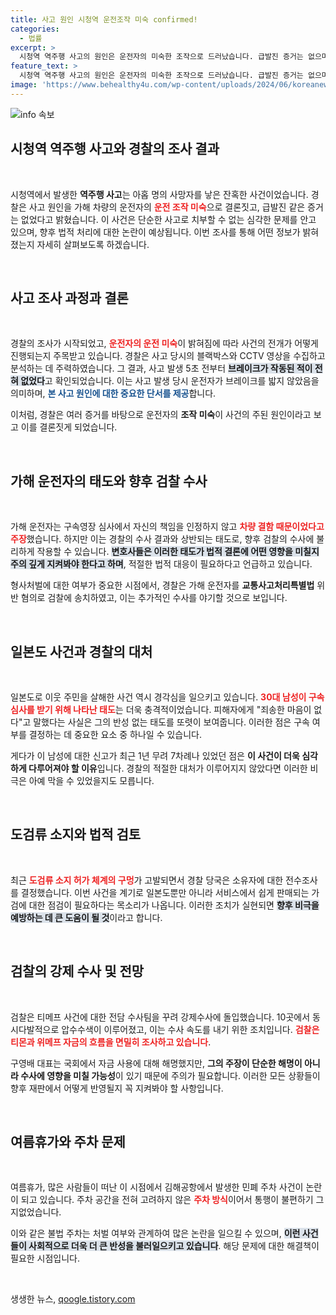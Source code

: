 ```yaml
---
title: 사고 원인 시청역 운전조작 미숙 confirmed!
categories:
  - 법률
excerpt: >
  시청역 역주행 사고의 원인은 운전자의 미숙한 조작으로 드러났습니다. 급발진 증거는 없으며, 30대 남성의 아파트 주민 살해 사건도 충격을 주고 있습니다. 양지민 변호사와 함께 사건을 깊이 탐구합니다!
feature_text: >
  시청역 역주행 사고의 원인은 운전자의 미숙한 조작으로 드러났습니다. 급발진 증거는 없으며, 30대 남성의 아파트 주민 살해 사건도 충격을 주고 있습니다. 양지민 변호사와 함께 사건을 깊이 탐구합니다!
image: 'https://www.behealthy4u.com/wp-content/uploads/2024/06/koreanews.jpg'
---
```


<p><img src="https://www.behealthy4u.com/wp-content/uploads/2024/06/koreanews.jpg" alt="info 속보" /></p>

<h2 data-ke-size="size26">시청역 역주행 사고와 경찰의 조사 결과</h2>

<p data-ke-size="size16">&nbsp;</p>

<p>시청역에서 발생한 <b>역주행 사고</b>는 아홉 명의 사망자를 낳은 잔혹한 사건이었습니다. 경찰은 사고 원인을 가해 차량의 운전자의 <b><span style="color: #ee2323;">운전 조작 미숙</span></b>으로 결론짓고, 급발진 같은 증거는 없었다고 밝혔습니다. 이 사건은 단순한 사고로 치부할 수 없는 심각한 문제를 안고 있으며, 향후 법적 처리에 대한 논란이 예상됩니다. 이번 조사를 통해 어떤 정보가 밝혀졌는지 자세히 살펴보도록 하겠습니다.</p>

<p data-ke-size="size16">&nbsp;</p>

<h2 data-ke-size="size26">사고 조사 과정과 결론</h2>

<p data-ke-size="size16">&nbsp;</p>

<p>경찰의 조사가 시작되었고, <b><span style="color: #ee2323;">운전자의 운전 미숙</span></b>이 밝혀짐에 따라 사건의 전개가 어떻게 진행되는지 주목받고 있습니다. 경찰은 사고 당시의 블랙박스와 CCTV 영상을 수집하고 분석하는 데 주력하였습니다. 그 결과, 사고 발생 5초 전부터 <b><span style="background-color: #21538527;">브레이크가 작동된 적이 전혀 없었다</span></b>고 확인되었습니다. 이는 사고 발생 당시 운전자가 브레이크를 밟지 않았음을 의미하며, <b><span style="color: #1a5490;">본 사고 원인에 대한 중요한 단서를 제공</span></b>합니다.</p>

<p>이처럼, 경찰은 여러 증거를 바탕으로 운전자의 <b>조작 미숙</b>이 사건의 주된 원인이라고 보고 이를 결론짓게 되었습니다.</p>

<p data-ke-size="size16">&nbsp;</p>

<h2 data-ke-size="size26">가해 운전자의 태도와 향후 검찰 수사</h2>

<p data-ke-size="size16">&nbsp;</p>

<p>가해 운전자는 구속영장 심사에서 자신의 책임을 인정하지 않고 <b><span style="color: #ee2323;">차량 결함 때문이었다고 주장</span></b>했습니다. 하지만 이는 경찰의 수사 결과와 상반되는 태도로, 향후 검찰의 수사에 불리하게 작용할 수 있습니다. <b><span style="background-color: #21538527;">변호사들은 이러한 태도가 법적 결론에 어떤 영향을 미칠지 주의 깊게 지켜봐야 한다고 하며</span></b>, 적절한 법적 대응이 필요하다고 언급하고 있습니다. </p>

<p>형사처벌에 대한 여부가 중요한 시점에서, 경찰은 가해 운전자를 <b>교통사고처리특별법</b> 위반 혐의로 검찰에 송치하였고, 이는 추가적인 수사를 야기할 것으로 보입니다.</p>

<p data-ke-size="size16">&nbsp;</p>

<h2 data-ke-size="size26">일본도 사건과 경찰의 대처</h2>

<p data-ke-size="size16">&nbsp;</p>

<p>일본도로 이웃 주민을 살해한 사건 역시 경각심을 일으키고 있습니다. <b><span style="color: #ee2323;">30대 남성이 구속 심사를 받기 위해 나타난 태도</span></b>는 더욱 충격적이었습니다. 피해자에게 "죄송한 마음이 없다"고 말했다는 사실은 그의 반성 없는 태도를 또렷이 보여줍니다. 이러한 점은 구속 여부를 결정하는 데 중요한 요소 중 하나일 수 있습니다.</p>

<p>게다가 이 남성에 대한 신고가 최근 1년 무려 7차례나 있었던 점은 <b><span style="1a5490;">이 사건이 더욱 심각하게 다루어져야 할 이유</span></b>입니다. 경찰의 적절한 대처가 이루어지지 않았다면 이러한 비극은 아예 막을 수 있었을지도 모릅니다.</p>

<p data-ke-size="size16">&nbsp;</p>

<h2 data-ke-size="size26">도검류 소지와 법적 검토</h2>

<p data-ke-size="size16">&nbsp;</p>

<p>최근 <b><span style="color: #ee2323;">도검류 소지 허가 체계의 구멍</span></b>가 고발되면서 경찰 당국은 소유자에 대한 전수조사를 결정했습니다. 이번 사건을 계기로 일본도뿐만 아니라 서비스에서 쉽게 판매되는 가검에 대한 점검이 필요하다는 목소리가 나옵니다. 이러한 조치가 실현되면 <b><span style="background-color: #21538527;">향후 비극을 예방하는 데 큰 도움이 될 것</span></b>이라고 합니다.</p>

<p data-ke-size="size16">&nbsp;</p>

<h2 data-ke-size="size26">검찰의 강제 수사 및 전망</h2>

<p data-ke-size="size16">&nbsp;</p>

<p>검찰은 티메프 사건에 대한 전담 수사팀을 꾸려 강제수사에 돌입했습니다. 10곳에서 동시다발적으로 압수수색이 이루어졌고, 이는 수사 속도를 내기 위한 조치입니다. <b><span style="color: #ee2323;">검찰은 티몬과 위메프 자금의 흐름을 면밀히 조사하고 있습니다</span></b>.</p>

<p>구영배 대표는 국회에서 자금 사용에 대해 해명했지만, <b><span style="1a5490;">그의 주장이 단순한 해명이 아니라 수사에 영향을 미칠 가능성</span></b>이 있기 때문에 주의가 필요합니다. 이러한 모든 상황들이 향후 재판에서 어떻게 반영될지 꼭 지켜봐야 할 사항입니다.</p>

<p data-ke-size="size16">&nbsp;</p>

<h2 data-ke-size="size26">여름휴가와 주차 문제</h2>

<p data-ke-size="size16">&nbsp;</p>

<p>여름휴가, 많은 사람들이 떠난 이 시점에서 김해공항에서 발생한 민폐 주차 사건이 논란이 되고 있습니다. 주차 공간을 전혀 고려하지 않은 <b><span style="color: #ee2323;">주차 방식</span></b>이어서 통행이 불편하기 그지없었습니다.</p>

<p>이와 같은 불법 주차는 처벌 여부와 관계하여 많은 논란을 일으킬 수 있으며, <b><span style="background-color: #21538527;">이런 사건들이 사회적으로 더욱 더 큰 반성을 불러일으키고 있습니다</span></b>. 해당 문제에 대한 해결책이 필요한 시점입니다.</p>

<p data-ke-size="size16">&nbsp;</p>
생생한 뉴스, <a href="https://qoogle.tistory.com" rel="dofollow">qoogle.tistory.com</a>


